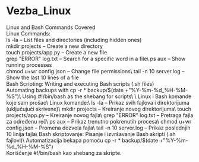 # Vezba_Linux
Linux and Bash Commands Covered\
Linux Commands:\
	ls -la – List files and directories (including hidden ones)\
	mkdir projects – Create a new directory\
	touch projects/app.py – Create a new file\
	grep "ERROR" log.txt – Search for a specific word in a file\ 
	ps aux – Show running processes\
	chmod u+wr config.json – Change file permissions\ 
	tail -n 10 server.log – Show the last 10 lines of a file\
Bash Scripting:
	Writing and executing Bash scripts (.sh files)\
	Automating backups with cp -r * backup/$(date +"%Y-%m-%d_%H-%M-%S")\
	Using #!/bin/bash as the shebang for scripts\
 \
Linux i Bash komande koje sam prošao\
Linux komande:\
	ls -la – Prikaz svih fajlova i direktorijuma (uključujući skrivene)\
	mkdir projects – Kreiranje novog direktorijuma\
	touch projects/app.py – Kreiranje novog fajla\
	grep "ERROR" log.txt – Pretraga fajla za određenu reč\
	ps aux – Prikaz trenutno pokrenutih procesa\
	chmod u+wr config.json – Promena dozvola fajla\
	tail -n 10 server.log – Prikaz poslednjih 10 linija fajla\
Bash skriptovanje:
	Pisanje i izvršavanje Bash skripti (.sh fajlovi)\
	Automatizacija bekapa pomoću cp -r * backup/$(date +"%Y-%m-%d_%H-%M-%S")\
	Korišćenje #!/bin/bash kao shebang za skripte.
